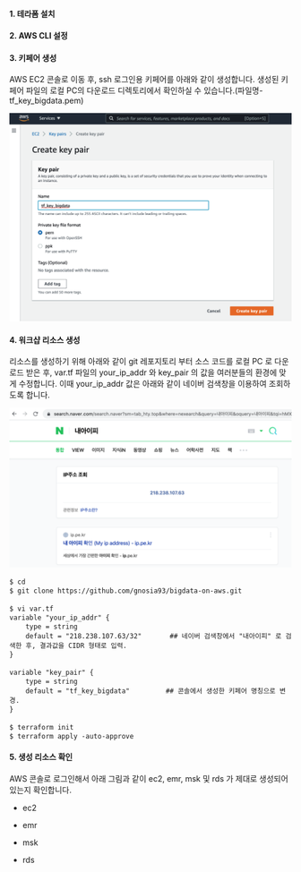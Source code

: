 #### 1. 테라폼 설치 ####


#### 2. AWS CLI 설정 ####


#### 3. 키페어 생성 ####

AWS EC2 콘솔로 이동 후, ssh 로그인용 키페어를 아래와 같이 생성합니다. 생성된 키페어 파일의 로컬 PC의 다운로드 디렉토리에서 확인하실 수 있습니다.(파일명-tf_key_bigdata.pem)

![keypair-3](https://github.com/gnosia93/bigdata-on-aws/blob/main/workshop/images/keypair-3.png)


#### 4. 워크샵 리소스 생성 ####

리소스를 생성하기 위해 아래와 같이 git 레포지토리 부터 소스 코드를 로컬 PC 로 다운로드 받은 후, var.tf 파일의 your_ip_addr 와 key_pair 의 값을
여러분들의 환경에 맞게 수정합니다. 이때 your_ip_addr 값은 아래와 같이 네이버 검색창을 이용하여 조회하도록 합니다. 

![my-ip](https://github.com/gnosia93/bigdata-on-aws/blob/main/workshop/images/my-ip.png)

```
$ cd 
$ git clone https://github.com/gnosia93/bigdata-on-aws.git

$ vi var.tf
variable "your_ip_addr" {
    type = string
    default = "218.238.107.63/32"       ## 네이버 검색창에서 "내아이피" 로 검색한 후, 결과값을 CIDR 형태로 입력.
}

variable "key_pair" {
    type = string
    default = "tf_key_bigdata"         ## 콘솔에서 생성한 키페어 명칭으로 변경.
}

$ terraform init
$ terraform apply -auto-approve
```

#### 5. 생성 리소스 확인 ####

AWS 콘솔로 로그인해서 아래 그림과 같이 ec2, emr, msk 및 rds 가 제대로 생성되어 있는지 확인합니다.  

* ec2


* emr


* msk


* rds
